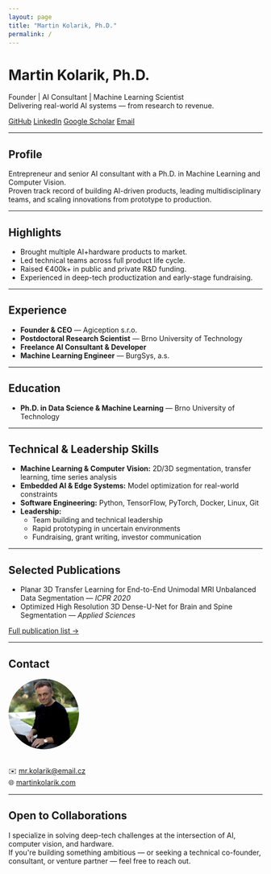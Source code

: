 ```yaml
---
layout: page
title: "Martin Kolarik, Ph.D."
permalink: /
---
```


# Martin Kolarik, Ph.D.

Founder | AI Consultant | Machine Learning Scientist  
Delivering real-world AI systems — from research to revenue.

<div class="profile-links">
  <a href="https://github.com/mrkolarik">GitHub</a>
  <a href="https://www.linkedin.com/in/mrkolarik/">LinkedIn</a>
  <a href="https://scholar.google.com/citations?user=w6J2MOQAAAAJ">Google Scholar</a>
  <a href="mailto:mr.kolarik@email.cz">Email</a>
</div>

---

## Profile

Entrepreneur and senior AI consultant with a Ph.D. in Machine Learning and Computer Vision.  
Proven track record of building AI-driven products, leading multidisciplinary teams, and scaling innovations from prototype to production.

---

## Highlights

- Brought multiple AI+hardware products to market.
- Led technical teams across full product life cycle.
- Raised €400k+ in public and private R&D funding.
- Experienced in deep-tech productization and early-stage fundraising.

---

## Experience

- **Founder & CEO** — Agiception s.r.o.
- **Postdoctoral Research Scientist** — Brno University of Technology
- **Freelance AI Consultant & Developer**
- **Machine Learning Engineer** — BurgSys, a.s.

---

## Education

- **Ph.D. in Data Science & Machine Learning** — Brno University of Technology

---

## Technical & Leadership Skills

- **Machine Learning & Computer Vision:** 2D/3D segmentation, transfer learning, time series analysis
- **Embedded AI & Edge Systems:** Model optimization for real-world constraints
- **Software Engineering:** Python, TensorFlow, PyTorch, Docker, Linux, Git
- **Leadership:**  
  - Team building and technical leadership  
  - Rapid prototyping in uncertain environments  
  - Fundraising, grant writing, investor communication

---

## Selected Publications

- Planar 3D Transfer Learning for End-to-End Unimodal MRI Unbalanced Data Segmentation — *ICPR 2020*
- Optimized High Resolution 3D Dense-U-Net for Brain and Spine Segmentation — *Applied Sciences*

[Full publication list →](https://scholar.google.com/citations?user=w6J2MOQAAAAJ)

---

## Contact

<img src="/assets/img/profile.png" alt="Martin Kolarik" width="140" style="border-radius: 50%; margin-bottom: 16px;">

✉️ [mr.kolarik@email.cz](mailto:mr.kolarik@email.cz)  
🌐 [martinkolarik.com](http://martinkolarik.com/)

---

## Open to Collaborations

I specialize in solving deep-tech challenges at the intersection of AI, computer vision, and hardware.  
If you're building something ambitious — or seeking a technical co-founder, consultant, or venture partner — feel free to reach out.
